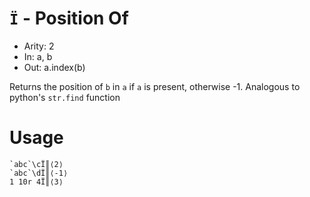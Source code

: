 # `Ï` - Position Of

- Arity: 2
- In: a, b
- Out: a.index(b)

Returns the position of `b` in `a` if `a` is present, otherwise -1. Analogous to python's `str.find` function

# Usage
```
`abc`\cÏ║⟨2⟩
`abc`\dÏ║⟨-1⟩
1 10r 4Ï║⟨3⟩
```
